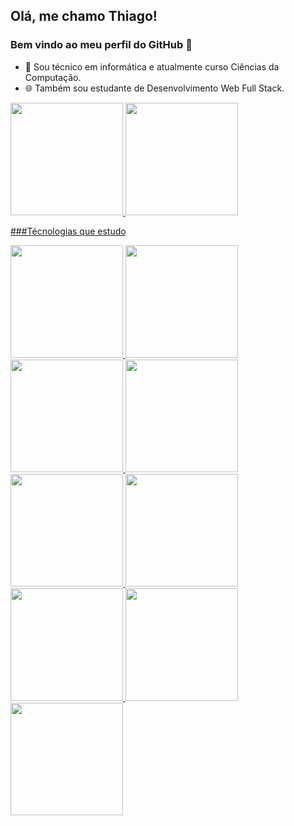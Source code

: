 ## Olá, me chamo Thiago! 
### Bem vindo ao meu perfil do GitHub 👋

- 📘 Sou técnico em informática e atualmente curso Ciências da Computação.
- 🌐 Também sou estudante de Desenvolvimento Web Full Stack.

<div>
<a href="https://github.com/ThiKoiama">
<img height="180em" src="https://github-readme-stats.vercel.app/api/top-langs/?username=ThiKoiama&layout=compact&langs_count=7&theme=dracula"/>
<img height="180em" src="https://github-readme-stats.vercel.app/api?username=ThiKoiama&show_icons=true&theme=dracula&include_all_commits=true&count_private=true"/>
</div>

###Técnologias que estudo
  
<img height="180em" src="https://cdn.jsdelivr.net/gh/devicons/devicon/icons/html5/html5-original-wordmark.svg" />
<img height="180em" src="https://cdn.jsdelivr.net/gh/devicons/devicon/icons/css3/css3-original-wordmark.svg" />
<img height="180em" src="https://cdn.jsdelivr.net/gh/devicons/devicon/icons/javascript/javascript-original.svg" />
<img height="180em" src="https://cdn.jsdelivr.net/gh/devicons/devicon/icons/typescript/typescript-original.svg" />
<img height="180em" src="https://cdn.jsdelivr.net/gh/devicons/devicon/icons/react/react-original.svg" />
<img height="180em" src="https://cdn.jsdelivr.net/gh/devicons/devicon/icons/vuejs/vuejs-original.svg" />
<img height="180em" src="https://cdn.jsdelivr.net/gh/devicons/devicon/icons/nextjs/nextjs-original-wordmark.svg" />
<img height="180em" src="https://cdn.jsdelivr.net/gh/devicons/devicon/icons/nodejs/nodejs-original.svg" />
<img height="180em" src="https://cdn.jsdelivr.net/gh/devicons/devicon/icons/nestjs/nestjs-plain.svg" />
